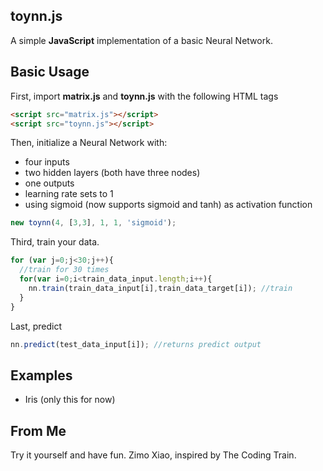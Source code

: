 toynn.js
-------------
A simple **JavaScript** implementation of a basic Neural Network.

Basic Usage
-------------

First, import **matrix.js** and **toynn.js** with the following HTML tags
```html
<script src="matrix.js"></script>
<script src="toynn.js"></script>
```

Then, initialize a Neural Network with:
  - four inputs
  - two hidden layers (both have three nodes)
  - one outputs
  - learning rate sets to 1
  - using sigmoid (now supports sigmoid and tanh) as activation function
```JavaScript
new toynn(4, [3,3], 1, 1, 'sigmoid');
```

Third, train your data.
```JavaScript
for (var j=0;j<30;j++){
  //train for 30 times
  for(var i=0;i<train_data_input.length;i++){
    nn.train(train_data_input[i],train_data_target[i]);	//train
  }
}
```

Last, predict
```JavaScript
nn.predict(test_data_input[i]); //returns predict output
```

Examples
-------------
- Iris (only this for now)

From Me
-------------
Try it yourself and have fun.
Zimo Xiao, inspired by The Coding Train.
